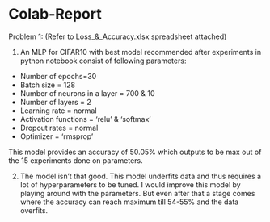 # Colab-Report

Problem 1: (Refer to Loss_&_Accuracy.xlsx spreadsheet attached)
1.	An MLP for CIFAR10 with best model recommended after experiments in python notebook consist of following parameters:
* Number of epochs=30
* Batch size = 128
* Number of neurons in a layer = 700 & 10
* Number of layers = 2
* Learning rate = normal
* Activation functions = ‘relu’ & ‘softmax’
* Dropout rates = normal
* Optimizer = ‘rmsprop’

This model provides an accuracy of 50.05% which outputs to be max out of the 15 experiments done on parameters.

2.	The model isn’t that good. This model underfits data and thus requires a lot of hyperparameters to be tuned. I would improve this model by playing around with the parameters. But even after that a stage comes where the accuracy can reach maximum till 54-55% and the data overfits.
